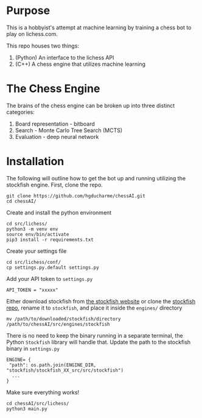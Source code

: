 # Purpose

This is a hobbyist's attempt at machine learning by training a chess bot to play on lichess.com. 

This repo houses two things:

1. (Python) An interface to the lichess API
2. (C++) A chess engine that utilizes machine learning

# The Chess Engine

The brains of the chess engine can be broken up into three distinct categories:

1. Board representation - bitboard
2. Search - Monte Carlo Tree Search (MCTS)
3. Evaluation - deep neural network

# Installation

The following will outline how to get the bot up and running utilizing the stockfish engine. First, clone the repo.

```
git clone https://github.com/hgducharme/chessAI.git
cd chessAI/
```

Create and install the python environment

```
cd src/lichess/
python3 -m venv env
source env/bin/activate
pip3 install -r requirements.txt
```

Create your settings file

```
cd src/lichess/conf/
cp settings.py.default settings.py
```

Add your API token to `settings.py`

```
API_TOKEN = "xxxxx"
```

Either download stockfish from [the stockfish website](https://stockfishchess.org/download/) or clone the [stockfish repo](https://github.com/official-stockfish/Stockfish), rename it to `stockfish`, and place it inside the `engines/` directory

```
mv /path/to/downloaded/stockfish/directory /path/to/chessAI/src/engines/stockfish
```

There is no need to keep the binary running in a separate terminal, the Python `Stockfish` library will handle that. Update the path to the stockfish binary in `settings.py` 

```
ENGINE= {
 "path": os.path.join(ENGINE_DIR, "stockfish/stockfish_XX_src/src/stockfish")
  ...
}
```

Make sure everything works!

 ```
 cd chessAI/src/lichess/
 python3 main.py
 ```
